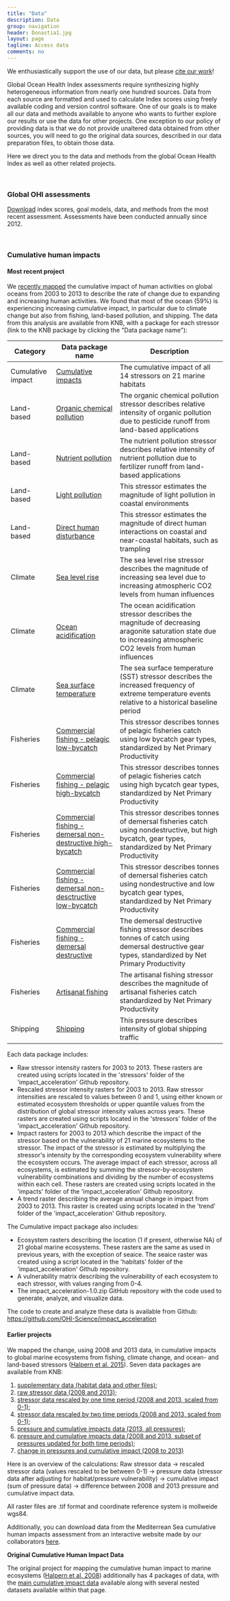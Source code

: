 ```yaml
---
title: "Data"
description: Data
group: navigation
header: Donastia1.jpg
layout: page
tagline: Access data
comments: no
---
```


We enthusiastically support the use of our data, but please [cite our work](http://ohi-science.org/citation-policy/)!

Global Ocean Health Index assessments require synthesizing highly heterogeneous information from nearly one hundred sources.  Data from each source are formatted and used to calculate Index scores using freely available coding and version control software.  One of our goals is to make all our data and methods available to anyone who wants to further explore our results or use the data for other projects. One exception to our policy of providing data is that we do not provide unaltered data obtained from other sources, you will need to go the original data sources, described in our data preparation files, to obtain those data.

Here we direct you to the data and methods from the global Ocean Health Index as well as other related projects. 

<br>

### Global OHI assessments
[Download](http://ohi-science.org/ohi-global/download) index scores, goal models, data, and methods from the most recent assessment. Assessments have been conducted annually since 2012. 

<br>

### Cumulative human impacts

#### Most recent project
We [recently mapped](https://www.nature.com/articles/s41598-019-47201-9) the cumulative impact of human activities on global oceans from 2003 to 2013 to describe the rate of change due to expanding and increasing human activities.  We found that most of the ocean (59%) is experiencing increasing cumulative impact, in particular due to climate change but also from fishing, land-based pollution, and shipping.  The data from this analysis are available from KNB, with a package for each stressor (link to the KNB package by clicking the "Data package name"):

Category  | Data package name   | Description   
----------------- | ----------------- | -----------------
Cumulative impact | [Cumulative impacts](https://knb.ecoinformatics.org/view/doi:10.5063/F12B8WBS)  |The cumulative impact of all 14 stressors on 21 marine habitats 
Land-based | [Organic chemical pollution](https://knb.ecoinformatics.org/view/resource_map_doi:10.5063/F12805ZF) |  The organic chemical pollution stressor describes relative intensity of organic pollution due to pesticide runoff from land-based applications 
Land-based | [Nutrient pollution](https://knb.ecoinformatics.org/view/resource_map_doi:10.5063/F1610XPS) | The nutrient pollution stressor describes relative intensity of nutrient pollution due to fertilizer runoff from land-based applications
Land-based | [Light pollution](https://knb.ecoinformatics.org/view/resource_map_doi:10.5063/F1SQ8XQF) | This stressor estimates the magnitude of light pollution in coastal environments  
Land-based | [Direct human disturbance](https://knb.ecoinformatics.org/view/resource_map_doi:10.5063/F1XG9PGM) | This stressor estimates the magnitude of direct human interactions on coastal and near-coastal habitats, such as trampling 
Climate | [Sea level rise](https://knb.ecoinformatics.org/view/resource_map_doi:10.5063/F1377727) | The sea level rise stressor describes the magnitude of increasing sea level due to increasing atmospheric CO2 levels from human influences 
Climate | [Ocean acidification](https://knb.ecoinformatics.org/view/resource_map_doi:10.5063/F1707ZRQ) | The ocean acidification stressor describes the magnitude of decreasing aragonite saturation state due to increasing atmospheric CO2 levels from human influences  
Climate | [Sea surface temperature](https://knb.ecoinformatics.org/view/resource_map_doi:10.5063/F1BP014N) | The sea surface temperature (SST) stressor describes the increased frequency of extreme temperature events relative to a historical baseline period 
Fisheries | [Commercial fishing - pelagic low-bycatch](https://knb.ecoinformatics.org/view/resource_map_doi:10.5063/F19S1PCR) | This stressor describes tonnes of pelagic fisheries catch using low bycatch gear types, standardized by Net Primary Productivity  
Fisheries | [Commercial fishing - pelagic high-bycatch](https://knb.ecoinformatics.org/view/resource_map_doi:10.5063/F1FF3QPR) | This stressor describes tonnes of pelagic fisheries catch using high bycatch gear types, standardized by Net Primary Productivity  
Fisheries | [Commercial fishing - demersal non-destructive high-bycatch](https://knb.ecoinformatics.org/view/resource_map_doi:10.5063/F1K64GC1) | This stressor describes tonnes of demersal fisheries catch using nondestructive, but high bycatch, gear types, standardized by Net Primary Productivity 
Fisheries | [Commercial fishing - demersal non-desctructive low-bycatch](https://knb.ecoinformatics.org/view/resource_map_doi:10.5063/F1PZ574W) | This stressor describes tonnes of demersal fisheries catch using nondestructive and low bycatch gear types, standardized by Net Primary Productivity 
Fisheries | [Commercial fishing - demersal destructive](https://knb.ecoinformatics.org/view/resource_map_doi:10.5063/F1TQ5ZVT) | The demersal destructive fishing stressor describes tonnes of catch using demersal destructive gear types, standardized by Net Primary Productivity 
Fisheries | [Artisanal fishing](https://knb.ecoinformatics.org/view/resource_map_doi:10.5063/F1ZG6QKJ) | The artisanal fishing stressor describes the magnitude of artisanal fisheries catch standardized by Net Primary Productivity 
Shipping | [Shipping](https://knb.ecoinformatics.org/view/resource_map_doi:10.5063/F1NZ85ZN) | This pressure describes intensity of global shipping traffic  

Each data package includes:

* Raw stressor intensity rasters for 2003 to 2013. These rasters are created using scripts located in the 'stressors' folder of the 'impact_acceleration' Github repository.
* Rescaled stressor intensity rasters for 2003 to 2013. Raw stressor intensities are rescaled to values between 0 and 1, using either known or estimated ecosystem thresholds or upper quantile values from the distribution of global stressor intensity values across years. These rasters are created using scripts located in the 'stressors' folder of the 'impact_acceleration' Github repository.
* Impact rasters for 2003 to 2013 which describe the impact of the stressor based on the vulnerability of 21 marine ecosystems to the stressor. The impact of the stressor is estimated by multiplying the stressor's intensity by the corresponding ecosystem vulnerability where the ecosystem occurs. The average impact of each stressor, across all ecosystems, is estimated by summing the stressor-by-ecosystem vulnerability combinations and dividing by the number of ecosystems within each cell. These rasters are created using scripts located in the 'impacts' folder of the 'impact_acceleration' Github repository.
* A trend raster describing the average annual change in impact from 2003 to 2013. This raster is created using scripts located in the 'trend' folder of the 'impact_acceleration' Github repository.

The Cumulative impact package also includes:

* Ecosystem rasters describing the location (1 if present, otherwise NA) of 21 global marine ecosystems. These rasters are the same as used in previous years, with the exception of seaice. The seaice raster was created using a script located in the 'habitats' folder of the 'impact_acceleration' Github repository.
* A vulnerability matrix describing the vulnerability of each ecosystem to each stressor, with values ranging from 0-4.
* The impact_acceleration-1.0.zip GitHub repository with the code used to generate, analyze, and visualize data.

The code to create and analyze these data is available from Github: https://github.com/OHI-Science/impact_acceleration

#### Earlier projects
We mapped the change, using 2008 and 2013 data, in cumulative impacts to global marine ecosystems  from fishing, climate change, and ocean- and land-based stressors ([Halpern et al. 2015](https://www.nature.com/articles/ncomms8615)). Seven data packages are available from KNB:

1. [supplementary data (habitat data and other files)](https://knb.ecoinformatics.org/#view/doi:10.5063/F19Z92TW); 
2. [raw stressor data (2008 and 2013)](https://knb.ecoinformatics.org/#view/doi:10.5063/F1S180FS); 
3. [stressor data rescaled by one time period (2008 and 2013, scaled from 0-1)](https://knb.ecoinformatics.org/#view/doi:10.5063/F1DR2SDD); 
4. [stressor data rescaled by two time periods (2008 and 2013, scaled from 0-1)](https://knb.ecoinformatics.org/#view/doi:10.5063/F19021PC); 
5. [pressure and cumulative impacts data (2013, all pressures)](https://knb.ecoinformatics.org/#view/doi:10.5063/F15718ZN); 
6. [pressure and cumulative impacts data (2008 and 2013, subset of pressures updated for both time periods)](https://knb.ecoinformatics.org/#view/doi:10.5063/F11J97N3); 
7. [change in pressures and cumulative impact (2008 to 2013)](https://knb.ecoinformatics.org/#view/doi:10.5063/F1WS8R5T) 

Here is an overview of the calculations: Raw stressor data -> rescaled stressor data (values rescaled to be between 0-1) -> pressure data (stressor data after adjusting for habitat/pressure vulnerability) -> cumulative impact (sum of pressure data) -> difference between 2008 and 2013 pressure and cumulative impact data. 

All raster files are .tif format and coordinate reference system is mollweide wgs84. 

Additionally, you can download data from the Mediterrean Sea cumulative human impacts assessment from an interactive website made by our collaborators [here](https://mermexregio.obs-vlfr.fr/).

**Original Cumulative Human Impact Data**

The original project for mapping the cumulative human impact to marine ecosystems ([Halpern et al. 2008](https://science.sciencemag.org/content/319/5865/948.abstract)) additionally has 4 packages of data, with the [main cumulative impact data](https://knb.ecoinformatics.org/view/doi%3A10.5063%2FF19C6VN5) available along with several nested datasets available within that page.

